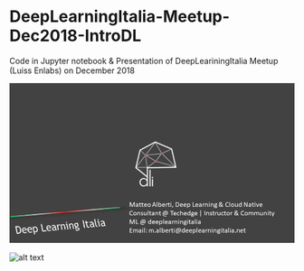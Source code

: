 # DeepLearningItalia-Meetup-Dec2018-IntroDL
Code in Jupyter notebook &amp; Presentation of DeepLeariningItalia Meetup (Luiss Enlabs) on December 2018




![alt text](https://raw.githubusercontent.com/matteoalberti/DeepLearningItalia-Meetup-Dec2018-IntroDL/master/imgs/Diapositiva.png)

![alt text](https://raw.githubusercontent.com/matteoalberti/DeepLearningItalia-Meetup-Dec2018-IntroDL/master/imgs/a5.png)
